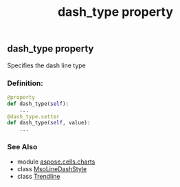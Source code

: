 ﻿---
title: dash_type property
second_title: Aspose.Cells for Python via .NET API References
description: 
type: docs
weight: 100
url: /aspose.cells.charts/trendline/dash_type/
is_root: false
---

## dash_type property


Specifies the dash line type
### Definition:
```python
@property
def dash_type(self):
    ...
@dash_type.setter
def dash_type(self, value):
    ...
```

### See Also
* module [aspose.cells.charts](../../)
* class [MsoLineDashStyle](/cells/python-net/aspose.cells.drawing/msolinedashstyle)
* class [Trendline](/cells/python-net/aspose.cells.charts/trendline)
